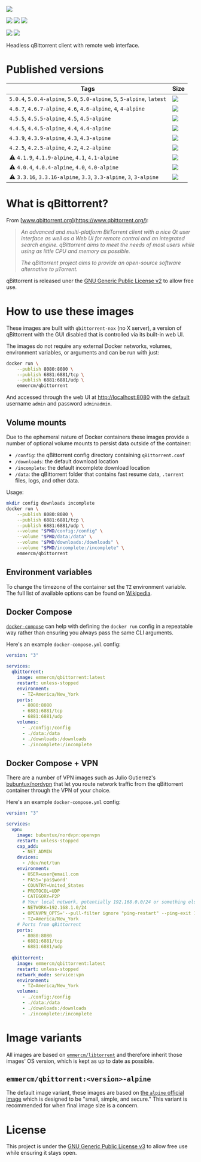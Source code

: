 [![](https://raw.githubusercontent.com/emmercm/docker-qbittorrent/assets/qbittorrent.png)](https://www.qbittorrent.org/)

[![](https://badgen.net/badge/emmercm/qbittorrent/blue?icon=docker)](https://hub.docker.com/r/emmercm/qbittorrent)
[![](https://badgen.net/docker/pulls/emmercm/qbittorrent?icon=docker&label=pulls)](https://hub.docker.com/r/emmercm/qbittorrent)
[![](https://badgen.net/docker/stars/emmercm/qbittorrent?icon=docker&label=stars)](https://hub.docker.com/r/emmercm/qbittorrent)

[![](https://badgen.net/badge/emmercm/docker-qbittorrent/purple?icon=github)](https://github.com/emmercm/docker-qbittorrent)
[![](https://badgen.net/github/license/emmercm/docker-qbittorrent?color=grey)](https://github.com/emmercm/docker-qbittorrent/blob/master/LICENSE)

Headless qBittorrent client with remote web interface.

# Published versions

| Tags | Size |
|-|-|
| `5.0.4`, `5.0.4-alpine`, `5.0`, `5.0-alpine`, `5`, `5-alpine`, `latest` | [![](https://img.shields.io/docker/image-size/emmercm/qbittorrent/5.0.4?logo=docker&logoColor=white&label=size)](https://hub.docker.com/r/emmercm/qbittorrent/tags?name=5.0.4) |
| `4.6.7`, `4.6.7-alpine`, `4.6`, `4.6-alpine`, `4`, `4-alpine` | [![](https://img.shields.io/docker/image-size/emmercm/qbittorrent/4.6.7?logo=docker&logoColor=white&label=size)](https://hub.docker.com/r/emmercm/qbittorrent/tags?name=4.6.7) |
| `4.5.5`, `4.5.5-alpine`, `4.5`, `4.5-alpine` | [![](https://img.shields.io/docker/image-size/emmercm/qbittorrent/4.5.5?logo=docker&logoColor=white&label=size)](https://hub.docker.com/r/emmercm/qbittorrent/tags?name=4.5.5) |
| `4.4.5`, `4.4.5-alpine`, `4.4`, `4.4-alpine` | [![](https://img.shields.io/docker/image-size/emmercm/qbittorrent/4.4.5?logo=docker&logoColor=white&label=size)](https://hub.docker.com/r/emmercm/qbittorrent/tags?name=4.4.5) |
| `4.3.9`, `4.3.9-alpine`, `4.3`, `4.3-alpine` | [![](https://img.shields.io/docker/image-size/emmercm/qbittorrent/4.3.9?logo=docker&logoColor=white&label=size)](https://hub.docker.com/r/emmercm/qbittorrent/tags?name=4.3.9) |
| `4.2.5`, `4.2.5-alpine`, `4.2`, `4.2-alpine` | [![](https://img.shields.io/docker/image-size/emmercm/qbittorrent/4.2.5?logo=docker&logoColor=white&label=size)](https://hub.docker.com/r/emmercm/qbittorrent/tags?name=4.2.5) |
| <span title="Unmaintained">⚠️</span> `4.1.9`, `4.1.9-alpine`, `4.1`, `4.1-alpine` | [![](https://img.shields.io/docker/image-size/emmercm/qbittorrent/4.1.9?logo=docker&logoColor=white&label=size)](https://hub.docker.com/r/emmercm/qbittorrent/tags?name=4.1.9) |
| <span title="Unmaintained">⚠️</span> `4.0.4`, `4.0.4-alpine`, `4.0`, `4.0-alpine` | [![](https://img.shields.io/docker/image-size/emmercm/qbittorrent/4.0.4?logo=docker&logoColor=white&label=size)](https://hub.docker.com/r/emmercm/qbittorrent/tags?name=4.0.4) |
| <span title="Unmaintained">⚠️</span> `3.3.16`, `3.3.16-alpine`, `3.3`, `3.3-alpine`, `3`, `3-alpine` | [![](https://img.shields.io/docker/image-size/emmercm/qbittorrent/3.3.16?logo=docker&logoColor=white&label=size)](https://hub.docker.com/r/emmercm/qbittorrent/tags?name=3.3.16) |

# What is qBittorrent?

From [www.qbittorrent.org](https://www.qbittorrent.org/):

> _An advanced and multi-platform BitTorrent client with a nice Qt user interface as well as a Web UI for remote control and an integrated search engine. qBittorrent aims to meet the needs of most users while using as little CPU and memory as possible._
>
> _The qBittorrent project aims to provide an open-source software alternative to µTorrent._

qBittorrent is released uner the [GNU Generic Public License v2](https://github.com/qbittorrent/qBittorrent/blob/master/COPYING) to allow free use.

# How to use these images

These images are built with `qbittorrent-nox` (no X server), a version of qBittorrent with the GUI disabled that is controlled via its built-in web UI.

The images do not require any external Docker networks, volumes, environment variables, or arguments and can be run with just:

```bash
docker run \
    --publish 8080:8080 \
    --publish 6881:6881/tcp \
    --publish 6881:6881/udp \
    emmercm/qbittorrent
```

And accessed through the web UI at [http://localhost:8080](http://localhost:8080) with the [default](https://github.com/qbittorrent/qBittorrent/wiki/Web-UI-password-locked-on-qBittorrent-NO-X-%28qbittorrent-nox%29) username `admin` and password `adminadmin`.

## Volume mounts

Due to the ephemeral nature of Docker containers these images provide a number of optional volume mounts to persist data outside of the container:

- `/config`: the qBittorrent config directory containing `qBittorrent.conf`
- `/downloads`: the default download location
- `/incomplete`: the default incomplete download location
- `/data`: the qBittorrent folder that contains fast resume data, `.torrent` files, logs, and other data.

Usage:

```bash
mkdir config downloads incomplete
docker run \
    --publish 8080:8080 \
    --publish 6881:6881/tcp \
    --publish 6881:6881/udp \
    --volume "$PWD/config:/config" \
    --volume "$PWD/data:/data" \
    --volume "$PWD/downloads:/downloads" \
    --volume "$PWD/incomplete:/incomplete" \
    emmercm/qbittorrent
```

## Environment variables

To change the timezone of the container set the `TZ` environment variable. The full list of available options can be found on [Wikipedia](https://en.wikipedia.org/wiki/List_of_tz_database_time_zones).

## Docker Compose

[`docker-compose`](https://docs.docker.com/compose/) can help with defining the `docker run` config in a repeatable way rather than ensuring you always pass the same CLI arguments.

Here's an example `docker-compose.yml` config:

```yaml
version: "3"

services:
  qbittorrent:
    image: emmercm/qbittorrent:latest
    restart: unless-stopped
    environment:
      - TZ=America/New_York
    ports:
      - 8080:8080
      - 6881:6881/tcp
      - 6881:6881/udp
    volumes:
      - ./config:/config
      - ./data:/data
      - ./downloads:/downloads
      - ./incomplete:/incomplete
```

## Docker Compose + VPN

There are a number of VPN images such as Julio Gutierrez's [bubuntux/nordvpn](https://hub.docker.com/r/bubuntux/nordvpn) that let you route network traffic from the qBittorrent container through the VPN of your choice.

Here's an example `docker-compose.yml` config:

```yaml
version: "3"

services:
  vpn:
    image: bubuntux/nordvpn:openvpn
    restart: unless-stopped
    cap_add:
      - NET_ADMIN
    devices:
      - /dev/net/tun
    environment:
      - USER=user@email.com
      - PASS='pas$word'
      - COUNTRY=United_States
      - PROTOCOL=UDP
      - CATEGORY=P2P
      # Your local network, potentially 192.168.0.0/24 or something else
      - NETWORK=192.168.1.0/24
      - OPENVPN_OPTS='--pull-filter ignore "ping-restart" --ping-exit 180'
      - TZ=America/New_York
    # Ports from qBittorrent
    ports:
      - 8080:8080
      - 6881:6881/tcp
      - 6881:6881/udp
  
  qbittorrent:
    image: emmercm/qbittorrent:latest
    restart: unless-stopped
    network_mode: service:vpn
    environment:
      - TZ=America/New_York
    volumes:
      - ./config:/config
      - ./data:/data
      - ./downloads:/downloads
      - ./incomplete:/incomplete
```

# Image variants

All images are based on [`emmercm/libtorrent`](https://hub.docker.com/r/emmercm/libtorrent) and therefore inherit those images' OS version, which is kept as up to date as possible.

## `emmercm/qbittorrent:<version>-alpine`

The default image variant, these images are based on [the `alpine` official image](https://hub.docker.com/_/alpine) which is designed to be "small, simple, and secure." This variant is recommended for when final image size is a concern.

# License

This project is under the [GNU Generic Public License v3](https://github.com/emmercm/docker-qbittorrent/blob/master/LICENSE) to allow free use while ensuring it stays open.
